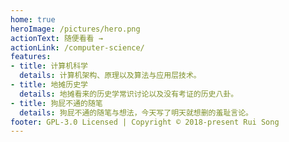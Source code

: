 ```yaml
---
home: true
heroImage: /pictures/hero.png
actionText: 随便看看 →
actionLink: /computer-science/
features:
- title: 计算机科学
  details: 计算机架构、原理以及算法与应用层技术。
- title: 地摊历史学
  details: 地摊看来的历史学常识讨论以及没有考证的历史八卦。
- title: 狗屁不通的随笔
  details: 狗屁不通的随笔与想法，今天写了明天就想删的羞耻言论。
footer: GPL-3.0 Licensed | Copyright © 2018-present Rui Song
---
```

